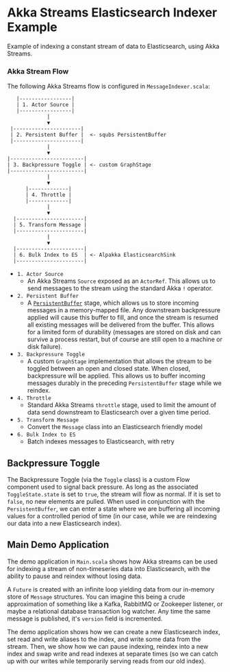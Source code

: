 # Akka Streams Elasticsearch Indexer Example

Example of indexing a constant stream of data to Elasticsearch, using Akka Streams.

### Akka Stream Flow

The following Akka Streams flow is configured in `MessageIndexer.scala`:
```
   |-----------------|
   | 1. Actor Source |
   |-----------------|
             |
             ▼
 |----------------------|
 | 2. Persistent Buffer |  <- squbs PersistentBuffer
 |----------------------|
             |
             ▼
|------------------------|
| 3. Backpressure Toggle | <- custom GraphStage
|------------------------|
             |
             ▼
      |-------------|
      | 4. Throttle |
      |-------------|
             |
             ▼
  |----------------------|
  | 5. Transform Message |
  |----------------------|
             |
             ▼
  |----------------------|
  | 6. Bulk Index to ES  | <- Alpakka ElasticsearchSink
  |----------------------|
```

- `1. Actor Source `
  - An Akka Streams `Source` exposed as an `ActorRef`.  This allows us to send messages to the stream using the standard Akka `!` operator.
- `2. Persistent Buffer`
  - A [`PersistentBuffer`](https://github.com/paypal/squbs/blob/master/docs/persistent-buffer.md) stage, which allows us to store incoming messages in a memory-mapped file.  Any downstream backpressure applied will cause this buffer to fill, and once the stream is resumed all existing messages will be delivered from the buffer.  This allows for a limited form of durability (messages are stored on disk and can survive a process restart, but of course are still open to a machine or disk failure).
- `3. Backpressure Toggle`
  - A custom `GraphStage` implementation that allows the stream to be toggled between an open and closed state.  When closed, backpressure will be applied.  This allows us to buffer incoming messages durably in the preceding `PersistentBuffer` stage while we reindex.
- `4. Throttle`
  - Standard Akka Streams `throttle` stage, used to limit the amount of data send downstream to Elasticsearch over a given time period.
- `5. Transform Message`
  - Convert the `Message` class into an Elasticsearch friendly model
- `6. Bulk Index to ES`
  - Batch indexes messages to Elasticsearch, with retry
  
## Backpressure Toggle

The Backpressure Toggle (via the `Toggle` class) is a custom Flow component used to signal back pressure.  As long as the associated `ToggleState.state` is set to `true`, the stream will flow as normal.  If it is set to `false`, no new elements are pulled.  When used in conjunction with the `PersistentBuffer`, we can enter a state where we are buffering all incoming values for a controlled period of time (in our case, while we are reindexing our data into a new Elasticsearch index).

## Main Demo Application

The demo application in `Main.scala` shows how Akka streams can be used for indexing a stream of non-timeseries data into Elasticsearch, with the ability to pause and reindex without losing data. 

A `Future` is created with an infinite loop yielding data from our in-memory store of `Message` structures.  You can imagine this being a crude approximation of something like a Kafka, RabbitMQ or Zookeeper listener, or maybe a relational database transaction log watcher.  Any time the same message is published, it's `version` field is incremented.

The demo application shows how we can create a new Elasticsearch index, set read and write aliases to the index, and write some data from the stream.  Then, we show how we can pause indexing, reindex into a new index and swap write and read indexes at separate times (so we can catch up with our writes while temporarily serving reads from our old index).